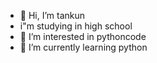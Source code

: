 - 👋 Hi, I’m tankun
- i"m studying in high school
- 👀 I’m interested in pythoncode
- 🌱 I’m currently learning python

<!---
tankun1928/tankun1928 is a ✨ special ✨ repository because its `README.md` (this file) appears on your GitHub profile.
You can click the Preview link to take a look at your changes.
--->
